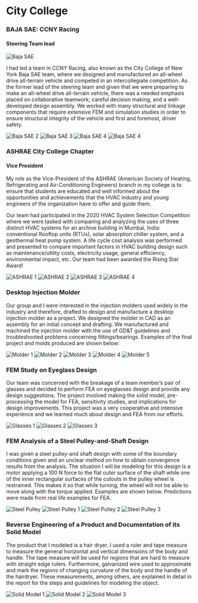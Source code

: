 # City College

### BAJA SAE: CCNY Racing 
#### Steering Team lead

![Baja SAE](images/baja-sae-1.png)

I had led a team in CCNY Racing, also known as the City College of New York Baja SAE team, where we designed and manufactured an all-wheel drive all-terrain vehicle and competed in an intercollegiate competition. As the former lead of the steering team and given that we were preparing to make an all-wheel drive all-terrain vehicle, there was a needed emphasis placed on collaborative teamwork, careful decision making, and a well-developed design assembly. We worked with many structural and linkage components that require extensive FEM and simulation studies in order to ensure structural integrity of the vehicle and first and foremost, driver safety.

![Baja SAE 2](images/baja-sae-2.png)
![Baja SAE 3](images/baja-sae-3.png)
![Baja SAE 4](images/baja-sae-4.png)
![Baja SAE 4](images/baja-sae-5.png)

### ASHRAE City College Chapter
#### Vice President

My role as the Vice-President of the ASHRAE (American Society of Heating, Refrigerating and Air-Conditioning Engineers) branch in my college is to ensure that students are educated and well informed about the opportunities and achievements that the HVAC industry and young engineers of the organization have to offer and guide them.

Our team had participated in the 2020 HVAC System Selection Competition where we were tasked with comparing and analyzing the uses of three distinct HVAC systems for an archive building in Mumbai, India: conventional Rooftop units (RTUs), solar absorption chiller system, and a geothermal heat pump system. A life cycle cost analysis was performed and presented to compare important factors in HVAC building design such as maintenance/utility costs, electricity usage, general efficiency, environmental impact, etc. Our team had been awarded the Rising Star Award!   

![ASHRAE 1](images/ashrae-1.png)
![ASHRAE 2](images/ashrae-2.png)
![ASHRAE 3](images/ashrae-3.png)
![ASHRAE 4](images/ashrae-4.png)


### Desktop Injection Molder 

Our group and I were interested in the injection molders used widely in the industry and therefore, drafted to design and manufacture a desktop injection molder as a project. We designed the molder in CAD as an assembly for an initial concept and drafting. We manufactured and machined the injection molder with the use of GD&T guidelines and troubleshooted problems concerning fittings/bearings. Examples of the final project and molds produced are shown below:

![Molder 1](images/molder-1.png)
![Molder 2](images/molder-2.png)
![Molder 3](images/molder-3.png)
![Molder 4](images/molder-4.png)
![Molder 5](images/molder-5.png)


### FEM Study on Eyeglass Design

Our team was concerned with the breakage of a team member’s pair of glasses and decided to perform FEA on eyeglasses design and provide any design suggestions. The project involved making the solid model, pre-processing the model for FEA, sensitivity studies, and implications for design improvements. This project was a very cooperative and intensive experience and we learned much about design and FEA from our efforts. 

![Glasses 1](images/glasses-1.png)
![Glasses 2](images/glasses-2.png)
![Glasses 3](images/glasses-3.png)

### FEM Analysis of a Steel Pulley-and-Shaft Design

I was given a steel pulley-and shaft design with some of the boundary conditions given and an unclear method on how to obtain convergence results from the analysis. The situation I will be modeling for this design is a motor applying a 100 N force to the flat outer surface of the shaft while one of the inner rectangular surfaces of the cutouts in the pulley wheel is restrained. This makes it so that while turning, the wheel will not be able to move along with the torque applied. Examples are shown below. Predictions were made from real life examples for FEA.

![Steel Pulley](images/steel-pulley.png)
![Steel Pulley 1](images/steel-pulley-1.png)
![Steel Pulley 2](images/steel-pulley-2.png)
![Steel Pulley 3](images/steel-pulley-3.png)

### Reverse Engineering of a Product and Documentation of its Solid Model

The product that I modeled is a hair dryer. I used a ruler and tape measure to measure the general horizontal and vertical dimensions of the body and handle. The tape measure will be used for regions that are hard to measure with straight edge rulers. Furthermore, galvanized wire used to approximate and mark the regions of changing curvature of the body and the handle of the hairdryer. These measurements, among others, are explained in detail in the report for the steps and guidelines for modeling the object.

![Solid Model 1](images/solid-model-1.png)
![Solid Model 2](images/solid-model-2.png)
![Solid Model 3](images/solid-model-3.png)
